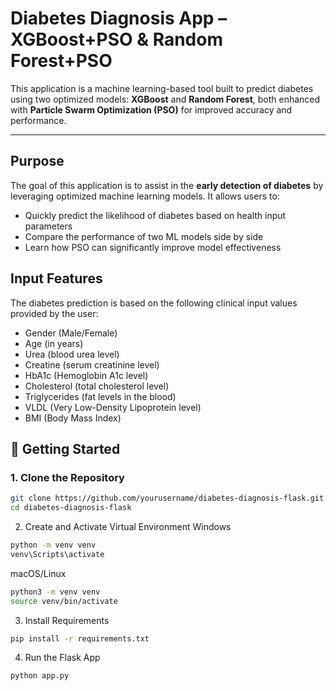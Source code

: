 # Diabetes Diagnosis App – XGBoost+PSO & Random Forest+PSO

This application is a machine learning-based tool built to predict diabetes using two optimized models: **XGBoost** and **Random Forest**, both enhanced with **Particle Swarm Optimization (PSO)** for improved accuracy and performance.

---

## Purpose

The goal of this application is to assist in the **early detection of diabetes** by leveraging optimized machine learning models. It allows users to:
- Quickly predict the likelihood of diabetes based on health input parameters
- Compare the performance of two ML models side by side
- Learn how PSO can significantly improve model effectiveness

## Input Features
The diabetes prediction is based on the following clinical input values provided by the user:

- Gender (Male/Female)
- Age (in years)
- Urea (blood urea level)
- Creatine (serum creatinine level)
- HbA1c (Hemoglobin A1c level)
- Cholesterol (total cholesterol level)
- Triglycerides (fat levels in the blood)
- VLDL (Very Low-Density Lipoprotein level)
- BMI (Body Mass Index)

## 🚀 Getting Started

### 1. Clone the Repository
```bash
git clone https://github.com/yourusername/diabetes-diagnosis-flask.git
cd diabetes-diagnosis-flask
```
2. Create and Activate Virtual Environment
Windows
```bash
python -m venv venv
venv\Scripts\activate
```
macOS/Linux
```bash
python3 -m venv venv
source venv/bin/activate
```
3. Install Requirements
```bash
pip install -r requirements.txt
```
4. Run the Flask App
```bash
python app.py
```
